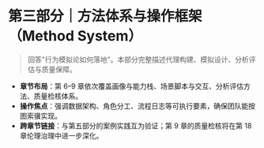 # 第三部分｜方法体系与操作框架（Method System）

> 回答"行为模拟论如何落地"。本部分完整描述代理构建、模拟设计、分析评估与质量保障。

- **章节布局**：第 6–9 章依次覆盖画像与能力栈、场景脚本与交互、分析评估方法、质量检核体系。
- **操作焦点**：强调数据架构、角色分工、流程日志等可执行要素，确保团队能按图索骥实现。
- **跨章节链接**：与第五部分的案例实践互为验证；第 9 章的质量检核将在第 18 章伦理治理中进一步深化。

